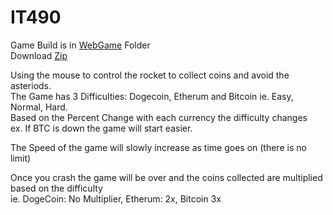 # IT490

Game Build is in [WebGame](/WebGame) Folder   
Download [Zip](https://github.com/dd482IT/IT490/raw/Game/WebGame/WebGame.zip)



Using the mouse to control the rocket to collect coins and avoid the asteriods.  
The Game has 3 Difficulties: Dogecoin, Etherum and Bitcoin ie. Easy, Normal, Hard.   
Based on the Percent Change with each currency the difficulty changes  
ex. If BTC is down the game will start easier.   

The Speed of the game will slowly increase as time goes on (there is no limit)  

Once you crash the game will be over and the coins collected are multiplied based on the difficulty  
ie. DogeCoin: No Multiplier, Etherum: 2x, Bitcoin 3x
  
